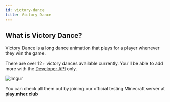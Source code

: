 ```yaml
---
id: victory-dance
title: Victory Dance
---
```


## What is Victory Dance?

Victory Dance is a long dance animation that plays for a player whenever they win the game.

There are over 12+ victory dances available currently. You'll be able to add more with the [Developer API](/cosmetics/developer-api/getting-started) only.

![Imgur](https://imgur.com/ZexxoXH.png)<br/>

You can check all them out by joining our official testing Minecraft server at **play.mher.club**